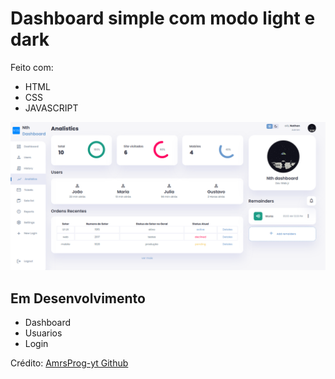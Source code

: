 <h1>Dashboard simple com modo light e dark</h1>

<p>Feito com: </p>
<ul>
    <li>HTML</li>
    <li>CSS</li>
    <li>JAVASCRIPT</li>
</ul>

![](./imgs/dashboard%20nth.png)

<h2>Em Desenvolvimento</h2>
<ul>
    <li>Dashboard</li>
    <li>Usuarios</li>
    <li>Login</li>
</ul>
<p>Crédito: <a href="https://github.com/AsmrProg-YT/AsmrProg-YT">AmrsProg-yt Github</a></p>
